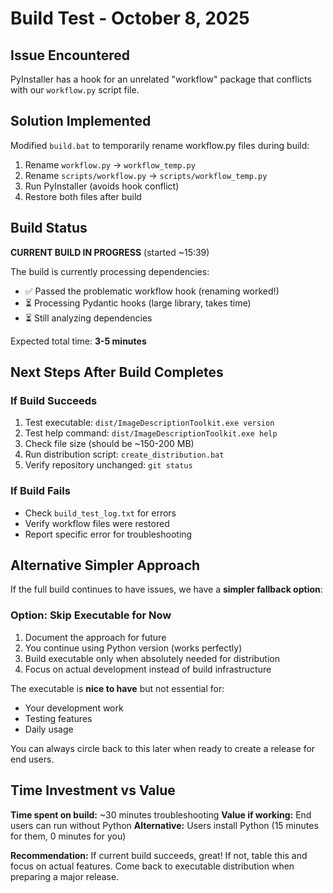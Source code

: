 # Build Test - October 8, 2025

## Issue Encountered
PyInstaller has a hook for an unrelated "workflow" package that conflicts with our `workflow.py` script file.

## Solution Implemented
Modified `build.bat` to temporarily rename workflow.py files during build:
1. Rename `workflow.py` → `workflow_temp.py`
2. Rename `scripts/workflow.py` → `scripts/workflow_temp.py`
3. Run PyInstaller (avoids hook conflict)
4. Restore both files after build

## Build Status
**CURRENT BUILD IN PROGRESS** (started ~15:39)

The build is currently processing dependencies:
- ✅ Passed the problematic workflow hook (renaming worked!)
- ⏳ Processing Pydantic hooks (large library, takes time)
- ⏳ Still analyzing dependencies

Expected total time: **3-5 minutes**

## Next Steps After Build Completes

### If Build Succeeds
1. Test executable: `dist/ImageDescriptionToolkit.exe version`
2. Test help command: `dist/ImageDescriptionToolkit.exe help`
3. Check file size (should be ~150-200 MB)
4. Run distribution script: `create_distribution.bat`
5. Verify repository unchanged: `git status`

### If Build Fails
- Check `build_test_log.txt` for errors
- Verify workflow files were restored
- Report specific error for troubleshooting

## Alternative Simpler Approach

If the full build continues to have issues, we have a **simpler fallback option**:

### Option: Skip Executable for Now
1. Document the approach for future
2. You continue using Python version (works perfectly)
3. Build executable only when absolutely needed for distribution
4. Focus on actual development instead of build infrastructure

The executable is **nice to have** but not essential for:
- Your development work
- Testing features
- Daily usage

You can always circle back to this later when ready to create a release for end users.

## Time Investment vs Value

**Time spent on build:** ~30 minutes troubleshooting
**Value if working:** End users can run without Python
**Alternative:** Users install Python (15 minutes for them, 0 minutes for you)

**Recommendation:** If current build succeeds, great! If not, table this and focus on actual features. Come back to executable distribution when preparing a major release.

